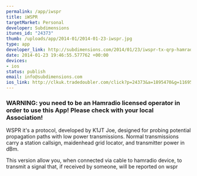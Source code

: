 ```yaml
--- 
permalink: /app/iwspr
title: iWSPR
targetMarket: Personal
developer: Subdimensions
itunes_id: "24373"
thumb: /uploads/app/2014-01/2014-01-23-iwspr.jpg
type: app
developer_link: http://subdimensions.com/2014/01/23/iwspr-tx-qrp-hamradio-per-iphone-disponibile-su-app-store/
date: 2014-01-23 19:46:55.577762 +00:00
devices: 
- ios
status: publish
email: info@subdimensions.com
ios_link: http://clkuk.tradedoubler.com/click?p=24373&a=1895470&g=11695726&url=http://itunes.apple.com/us/app/id781433570&partnerId=2003
---
```


### WARNING: you need to be an Hamradio licensed operator in order to use this App! Please check with your local Association! 

WSPR it's a protocol, developed by K1JT Joe, designed for probing potential propagation paths with low power transmissions. Normal transmissions carry a station callsign, maidenhead grid locator, and transmitter power in dBm. 

This version allow you, when connected via cable to hamradio device, to transmit a signal that, if received by someone, will be reported on wspr
